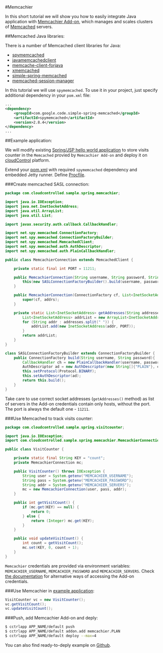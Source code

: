 #Memcachier

In this short tutorial we will show you how to easily integrate Java application with
[Memcachier Add-on](https://www.cloudcontrol.com/add-ons/memcachier), which manages and scales clusters of [Memcached](http://memcached.org/) servers.

##Memcached Java libraries:

There is a number of Memcached client libraries for Java:

* [spymemcached](http://code.google.com/p/spymemcached/wiki/Examples)
* [javamemcachedclient](http://code.google.com/p/javamemcachedclient/)
* [memcache-client-forjava](http://code.google.com/p/memcache-client-forjava/)
* [xmemcached](http://code.google.com/p/xmemcached/)
* [simple-spring-memcached](http://code.google.com/p/simple-spring-memcached/)
* [memcached-session-manager](http://code.google.com/p/memcached-session-manager/)

In this tutorial we will use `spymemcached`. To use it in your project, just specify additional dependency in your `pom.xml` file:

~~~xml
...
<dependency>
    <groupId>com.google.code.simple-spring-memcached</groupId>
    <artifactId>spymemcached</artifactId>
    <version>2.8.4</version>
</dependency>
...
~~~

##Example application:

We will modify existing [Spring/JSP hello world application](https://github.com/cloudControl/java-spring-jsp-example-app) to store visits counter in the `Memcached` provied by `Memcachier Add-on` and deploy it on [cloudControl](https://www.cloudcontrol.com/) platform.

Extend your [pom.xml](https://github.com/cloudControl/java-spring-jsp-example-app/blob/memcached_guide/pom.xml) with required `spymemcached` dependency and embedded Jetty runner. Define [Procfile](https://github.com/cloudControl/java-spring-jsp-example-app/blob/memcached_guide/Procfile).

###Create memcached SASL connection:

~~~java
package com.cloudcontrolled.sample.spring.memcachier;

import java.io.IOException;
import java.net.InetSocketAddress;
import java.util.ArrayList;
import java.util.List;

import javax.security.auth.callback.CallbackHandler;

import net.spy.memcached.ConnectionFactory;
import net.spy.memcached.ConnectionFactoryBuilder;
import net.spy.memcached.MemcachedClient;
import net.spy.memcached.auth.AuthDescriptor;
import net.spy.memcached.auth.PlainCallbackHandler;

public class MemcachierConnection extends MemcachedClient {

    private static final int PORT = 11211;

    public MemcachierConnection(String username, String password, String servers) throws IOException {
        this(new SASLConnectionFactoryBuilder().build(username, password), getAddresses(servers));
    }

    public MemcachierConnection(ConnectionFactory cf, List<InetSocketAddress> addrs) throws IOException {
        super(cf, addrs);
    }

    private static List<InetSocketAddress> getAddresses(String addresses) {
        List<InetSocketAddress> addrList = new ArrayList<InetSocketAddress>();
        for (String addr : addresses.split(" ")) {
            addrList.add(new InetSocketAddress(addr, PORT));
        }
        return addrList;
    }
}

class SASLConnectionFactoryBuilder extends ConnectionFactoryBuilder {
    public ConnectionFactory build(String username, String password){
        CallbackHandler ch = new PlainCallbackHandler(username, password);
        AuthDescriptor ad = new AuthDescriptor(new String[]{"PLAIN"}, ch);
        this.setProtocol(Protocol.BINARY);
        this.setAuthDescriptor(ad);
        return this.build();
    }
}
~~~

Take care to use correct socket addresses (`getAddresses()` method) as list of servers in the Add-on credentials contain only hosts, without the port. The port is always the default one - `11211`.

###Use Memcached to track visits counter:

~~~java
package com.cloudcontrolled.sample.spring.visitcounter;

import java.io.IOException;
import com.cloudcontrolled.sample.spring.memcachier.MemcachierConnection;

public class VisitCounter {

    private static final String KEY = "count";
    private MemcachierConnection mc;

    public VisitCounter() throws IOException {
        String user = System.getenv("MEMCACHIER_USERNAME");
        String pass = System.getenv("MEMCACHIER_PASSWORD");
        String addr = System.getenv("MEMCACHIER_SERVERS");
        mc = new MemcachierConnection(user, pass, addr);
    }

    public int getVisitCount() {
        if (mc.get(KEY) == null) {
            return 0;
        } else {
            return (Integer) mc.get(KEY);
        }
    }

    public void updateVisitCount() {
        int count = getVisitCount();
        mc.set(KEY, 0, count + 1);
    }
}
~~~

`Memcachier` credentials are provided via environment variables: `MEMCACHIER_USERNAME`, `MEMCACHIER_PASSWORD` and `MEMCACHIER_SERVERS`. Check [the documentation](https://cloudcontrol.com/dev-center/Guides/Java/Read%20Configuration.md) for alternative ways of accessing the Add-on credentials.

###Use Memcachier in [example application](https://github.com/cloudControl/java-spring-jsp-example-app/blob/memcached_guide/src/main/java/com/cloudcontrolled/sample/spring/web/IndexController.java):

~~~java
VisitCounter vc = new VisitCounter();
vc.getVisitCount();
vc.updateVisitCount();
~~~

###Push, add Memcachier Add-on and deply:
~~~bash
$ cctrlapp APP_NAME/default push
$ cctrlapp APP_NAME/default addon.add memcachier.PLAN
$ cctrlapp APP_NAME/default deploy --max=4
~~~

You can also find ready-to-deply example on [Github](https://github.com/cloudControl/java-spring-jsp-example-app/tree/memcached_guide).
